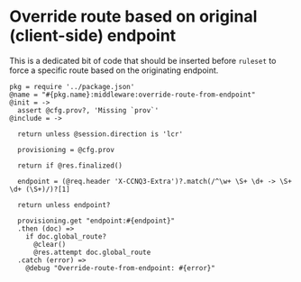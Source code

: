 Override route based on original (client-side) endpoint
=======================================================

This is a dedicated bit of code that should be inserted before `ruleset` to force a specific route based on the originating endpoint.

    pkg = require '../package.json'
    @name = "#{pkg.name}:middleware:override-route-from-endpoint"
    @init = ->
      assert @cfg.prov?, 'Missing `prov`'
    @include = ->

      return unless @session.direction is 'lcr'

      provisioning = @cfg.prov

      return if @res.finalized()

      endpoint = (@req.header 'X-CCNQ3-Extra')?.match(/^\w+ \S+ \d+ -> \S+ \d+ (\S+)/)?[1]

      return unless endpoint?

      provisioning.get "endpoint:#{endpoint}"
      .then (doc) =>
        if doc.global_route?
          @clear()
          @res.attempt doc.global_route
      .catch (error) =>
        @debug "Override-route-from-endpoint: #{error}"
